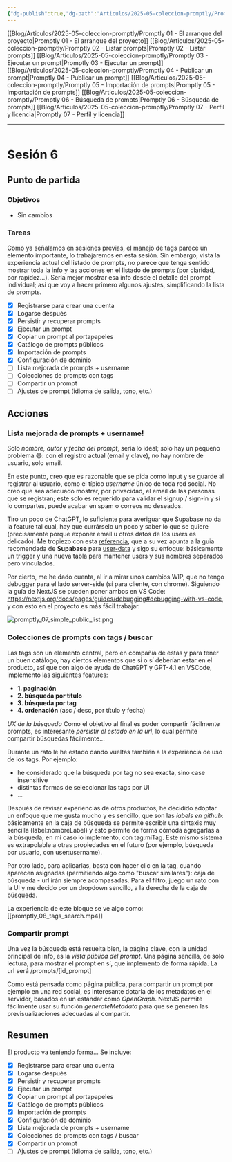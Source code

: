```yaml
---
{"dg-publish":true,"dg-path":"Articulos/2025-05-coleccion-promptly/Promptly 06 - Búsqueda de prompts.md","permalink":"/articulos/2025-05-coleccion-promptly/promptly-06-busqueda-de-prompts/","title":"Promptly 06 - Búsqueda de prompts","tags":["nextjs","supabase","postgresql","tailwindcss"]}
---
```



<div class="transclusion internal-embed is-loaded"><div class="markdown-embed">



[[Blog/Articulos/2025-05-coleccion-promptly/Promptly 01 - El arranque del proyecto\|Promptly 01 - El arranque del proyecto]]
[[Blog/Articulos/2025-05-coleccion-promptly/Promptly 02 - Listar prompts\|Promptly 02 - Listar prompts]]
[[Blog/Articulos/2025-05-coleccion-promptly/Promptly 03 - Ejecutar un prompt\|Promptly 03 - Ejecutar un prompt]]
[[Blog/Articulos/2025-05-coleccion-promptly/Promptly 04 - Publicar un prompt\|Promptly 04 - Publicar un prompt]]
[[Blog/Articulos/2025-05-coleccion-promptly/Promptly 05 - Importación de prompts\|Promptly 05 - Importación de prompts]]
[[Blog/Articulos/2025-05-coleccion-promptly/Promptly 06 - Búsqueda de prompts\|Promptly 06 - Búsqueda de prompts]]
[[Blog/Articulos/2025-05-coleccion-promptly/Promptly 07 - Perfil y licencia\|Promptly 07 - Perfil y licencia]]


</div></div>


---

```table-of-contents
```


# Sesión 6

## Punto de partida
### Objetivos
- Sin cambios
### Tareas
Como ya señalamos en sesiones previas, el manejo de tags parece un elemento importante, lo trabajaremos en esta sesión. Sin embargo, vista la experiencia actual del listado de prompts, no parece que  tenga sentido mostrar toda la info y las acciones en el listado de prompts (por claridad, por rapidez...). Sería mejor mostrar esa info desde el detalle del prompt individual; así que voy a hacer primero algunos ajustes, simplificando la lista de prompts.

- [x] Registrarse para crear una cuenta
- [x] Logarse después
- [x] Persistir y recuperar prompts
- [x] Ejecutar un prompt 
- [x] Copiar un prompt al portapapeles
- [x] Catálogo de prompts públicos
- [x] Importación de prompts
- [x] Configuración de dominio
- [ ] Lista mejorada de prompts + username
- [ ] Colecciones de prompts con tags
- [ ] Compartir un prompt 
- [ ] Ajustes de prompt (idioma de salida, tono, etc.)

## Acciones

### Lista mejorada de prompts + username!
Solo *nombre, autor y fecha del prompt*, sería lo ideal; solo hay un pequeño problema 😄: con el registro actual (email y clave), no hay nombre de usuario, solo email. 

En este punto, creo que es razonable que se pida como input y se guarde al registrar al usuario, como el típico *username* único de toda red social. No creo que sea adecuado mostrar, por privacidad, el email de las personas que se registran; este solo es requerido para validar el signup / sign-in y si lo compartes, puede acabar en spam o correos no deseados. 

Tiro un poco de ChatGPT, lo suficiente para averiguar que Supabase no da la feature tal cual, hay que currárselo un poco y saber lo que se quiere (precisamente porque exponer email u otros datos de los users es delicado). Me tropiezo con esta [referencia](https://stackoverflow.com/questions/78550922/how-do-i-authorise-users-with-username-in-supabase), que a su vez apunta a la guia recomendada de **Supabase**  para [user-data](https://supabase.com/docs/guides/auth/managing-user-data) y sigo su enfoque: básicamente un trigger y una nueva tabla para mantener users y sus nombres separados pero vinculados.

Por cierto, me he dado cuenta, al ir a mirar unos cambios WIP, que no tengo debugger para el lado server-side (sí para cliente, con chrome). Siguiendo la guía de NextJS se pueden poner ambos en VS Code: https://nextjs.org/docs/pages/guides/debugging#debugging-with-vs-code, y con esto en el proyecto es más fácil trabajar.

![promptly_07_simple_public_list.png](/img/user/Blog/Articulos/2025-05-coleccion-promptly/media/promptly_07_simple_public_list.png)

### Colecciones de prompts con tags / buscar
Las tags son un elemento central, pero en compañía de estas y para tener un buen catálogo, hay ciertos elementos que sí o sí deberían estar en el producto, así que con algo de ayuda de ChatGPT y GPT-4.1 en VSCode, implemento las siguientes features:
- **1. paginación**
- **2. búsqueda por título**
- **3. búsqueda por tag**
- **4. ordenación** (asc / desc, por título y fecha)

*UX de la búsqueda*
Como el objetivo al final es poder compartir fácilmente prompts, es interesante *persistir el estado en la url*, lo cual permite compartir búsquedas fácilmente...  

Durante un rato le he estado dando vueltas también a la experiencia de uso de los tags. Por ejemplo:
- he considerado que la búsqueda por tag no sea exacta, sino case insensitive
- distintas formas de seleccionar las tags por UI
- ...

Después de revisar experiencias de otros productos, he decidido adoptar un enfoque que me gusta mucho y es sencillo, que son las *labels en github*: básicamente en la caja de búsqueda se permite escribir una sintaxis muy sencilla (label:nombreLabel) y esto permite de forma cómoda agregarlas a la búsqueda; en mi caso lo implemento, con tag:miTag. Este mismo sistema es extrapolable a otras propiedades en el futuro (por ejemplo, búsqueda por usuario, con user:username).

Por otro lado, para aplicarlas, basta con hacer clic en la tag, cuando aparecen asignadas (permitiendo algo como "buscar similares"): caja de búsqueda - url irán siempre acompasadas. Para el filtro, juego un rato con la UI y me decido por un dropdown sencillo, a la derecha de la caja de búsqueda.

La experiencia de este bloque se ve algo como:
[[promptly_08_tags_search.mp4]]

### Compartir prompt
Una vez la búsqueda está resuelta bien, la página clave, con la unidad principal de info, es la *vista pública del prompt*. Una página sencilla, de solo lectura, para mostrar el prompt en sí, que implemento de forma rápida. La url será /prompts/[id_prompt] 

Como está pensada como página pública, para compartir un prompt por ejemplo en una red social, es interesante dotarla de los metadatos en el servidor, basados en un estándar como *OpenGraph*. NextJS permite fácilmente usar su función *generateMetadata* para que se generen las previsualizaciones adecuadas al compartir.

## Resumen
El producto va teniendo forma... Se incluye:

- [x] Registrarse para crear una cuenta
- [x] Logarse después
- [x] Persistir y recuperar prompts
- [x] Ejecutar un prompt 
- [x] Copiar un prompt al portapapeles
- [x] Catálogo de prompts públicos
- [x] Importación de prompts
- [x] Configuración de dominio
- [x] Lista mejorada de prompts + username
- [x] Colecciones de prompts con tags / buscar
- [x] Compartir un prompt 
- [ ] Ajustes de prompt (idioma de salida, tono, etc.)
